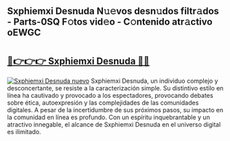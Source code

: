 ## Sxphiemxi Desnuda N𝚞𝚎vos desn𝚞dos filtr𝚊dos - Parts-0SQ F𝚘tos vid𝚎o - C𝚘ntenido atr𝚊ctivo oEWGC

# <h2><a href="http://mb1tnsq.tromn.icu/?c=Sxphiemxi+Desnuda">🔗👉👉👉 Sxphiemxi Desnuda 🔗🔗</a></h2>

[![Sxphiemxi Desnuda nuevo](https://i.imgur.com/pEAQMta.gif)](http://mb1tnsq.tromn.icu/?c=Sxphiemxi+Desnuda)
Sxphiemxi Desnuda, un individuo complejo y desconcertante, se resiste a la caracterización simple. Su distintivo estilo en línea ha cautivado y provocado a los espectadores, provocando debates sobre ética, autoexpresión y las complejidades de las comunidades digitales. A pesar de la incertidumbre de sus próximos pasos, su impacto en la comunidad en línea es profundo. Con un espíritu inquebrantable y un atractivo innegable, el alcance de Sxphiemxi Desnuda en el universo digital es ilimitado.

